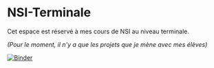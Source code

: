 # NSI-Terminale

Cet espace est réservé à mes cours de NSI au niveau terminale.

*(Pour le moment, il n'y a que les projets que je mène avec mes élèves)*

[![Binder](https://mybinder.org/badge_logo.svg)](https://mybinder.org/v2/gh/lebonprof/NSI-Terminale/HEAD)
